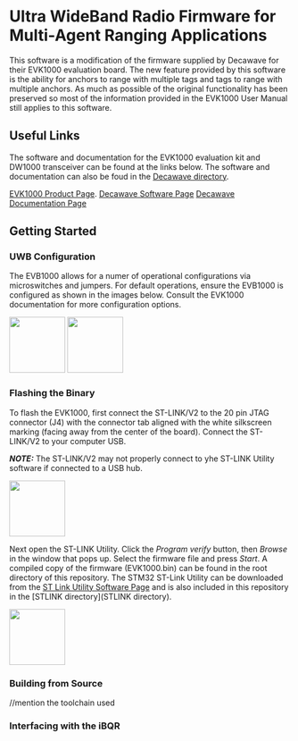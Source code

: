 # Ultra WideBand Radio Firmware for Multi-Agent Ranging Applications

This software is a modification of the firmware supplied by Decawave for their EVK1000 evaluation board. The new feature provided by this software is the ability for anchors to range with multiple tags and tags to range with multiple anchors. As much as possible of the original functionality has been preserved so most of the information provided in the EVK1000 User Manual still applies to this software.

## Useful Links

The software and documentation for the EVK1000 evaluation kit and DW1000 transceiver can be found at the links below. The software and documentation can also be foud in the [Decawave directory](Decawave).

[EVK1000 Product Page](https://www.decawave.com/product/evk1000-evaluation-kit/).
[Decawave Software Page](https://www.decawave.com/software/)
[Decawave Documentation Page](https://www.decawave.com/product-documentation/)

## Getting Started

### UWB Configuration

The EVB1000 allows for a numer of operational configurations via microswitches and jumpers. For default operations, ensure the EVB1000 is configured as shown in the images below. Consult the EVK1000 documentation for more configuration options.

<img src="STLINK config front.PNG" width="100">
<img src="STLINK config rear.PNG" width="100">

### Flashing the Binary

To flash the EVK1000, first connect the ST-LINK/V2 to the 20 pin JTAG connector (J4) with the connector tab aligned with the white silkscreen marking (facing away from the center of the board). Connect the ST-LINK/V2 to your computer USB. 

**_NOTE:_** The ST-LINK/V2 may not properly connect to yhe ST-LINK Utility software if connected to a USB hub. 

<img src="STLINK connection.PNG" width="100">

Next open the ST-LINK Utility. Click the *Program verify* button, then *Browse* in the window that pops up. Select the firmware file and press *Start*. A compiled copy of the firmware (EVK1000.bin) can be found in the root directory of this repository. The STM32 ST-Link Utility can be downloaded from the [ST Link Utility Software Page](https://www.st.com/content/st_com/en/products/development-tools/software-development-tools/stm32-software-development-tools/stm32-programmers/stsw-link004.html#get-software) and is also included in this repository in the [STLINK directory](STLINK directory).
 

<img src="STLINK software.PNG" width="100">

### Building from Source

//mention the toolchain used

### Interfacing with the iBQR